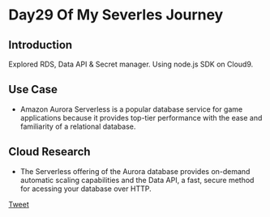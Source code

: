 # Day29 Of My Severles Journey

## Introduction
  Explored RDS, Data API & Secret manager. Using node.js SDK on Cloud9.


## Use Case
 - Amazon Aurora Serverless is a popular database service for game applications because it provides top-tier performance with the ease and familiarity of a relational database.

## Cloud Research
 - The Serverless offering of the Aurora database provides on-demand automatic scaling capabilities and the Data API, a fast, secure method for acessing your database over HTTP.


 [Tweet](https://twitter.com/martynzYoung/status/1304524953874821125)